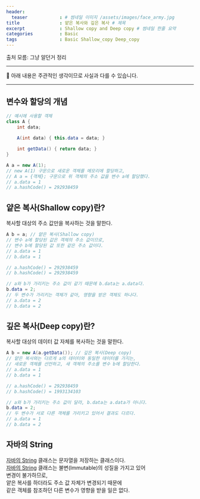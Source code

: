 ```yaml
---
header:
  teaser            : # 썸네일 이미지 /assets/images/face_army.jpg
title               : 얕은 복사와 깊은 복사 # 제목
excerpt             : Shallow copy and Deep copy # 썸네일 한줄 요약
categories          : Basic
tags                : Basic Shallow_copy Deep_copy
---
```


출처 모름: 그냥 알던거 정리  

---

🚫 아래 내용은 주관적인 생각이므로 사실과 다를 수 있습니다.

---

## 변수와 할당의 개념

```java
// 예시에 사용할 객체
class A {
    int data;
    
    A(int data) { this.data = data; }

    int getData() { return data; }
}

A a = new A(1);
// new A(1) 구문으로 새로운 객체를 메모리에 할당하고,
// A a = {객체}; 구문으로 위 객체의 주소 값을 변수 a에 할당했다.
// a.data = 1
// a.hashCode() = 292938459

```

## 얕은 복사(Shallow copy)란?

복사할 대상의 주소 값만을 복사하는 것을 말한다.

```java
A b = a; // 얕은 복사(Shallow copy)
// 변수 a에 할당된 값은 객체의 주소 값이므로,
// 변수 b에 할당된 값 또한 같은 주소 값이다.
// a.data = 1
// b.data = 1

// a.hashCode() = 292938459
// b.hashCode() = 292938459

// a와 b가 가리키는 주소 값이 같기 때문에 b.data는 a.data다.
b.data = 2;
// 두 변수가 가리키는 객체가 같아, 영향을 받은 객체도 하나다.
// a.data = 2
// b.data = 2
```

## 깊은 복사(Deep copy)란?

복사할 대상의 데이터 값 자체를 복사하는 것을 말한다.

```java
A b = new A(a.getData()); // 깊은 복사(Deep copy)
// 얕은 복사와는 다르게 a의 데이터와 동일한 데이터를 가지는,
// 새로운 객체를 선언하고, 새 객체의 주소를 변수 b에 할당한다.
// a.data = 1
// b.data = 1

// a.hashCode() = 292938459
// b.hashCode() = 1993134103

// a와 b가 가리키는 주소 값이 달라, b.data는 a.data가 아니다.
b.data = 2;
// 두 변수가 서로 다른 객체를 가리키고 있어서 결과도 다르다.
// a.data = 1
// b.data = 2
```

## 자바의 String

[자바의 String](../../Language/Java/string_in_java) 클래스는 문자열을 저장하는 클래스이다.  
[자바의 String](../../Language/Java/string_in_java) 클래스는 불변(Immutable)의 성질을 가지고 있어  
변경이 불가하므로,  
얕은 복사를 하더라도 주소 값 자체가 변경되기 때문에  
같은 객체를 참조하던 다른 변수가 영향을 받을 일은 없다.  
